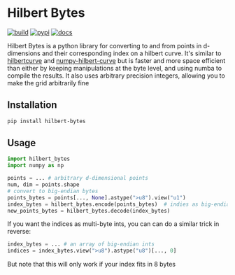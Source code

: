 # Hilbert Bytes

[![build](https://github.com/erikbrinkman/hilbert-bytes/actions/workflows/python-package.yml/badge.svg)](https://github.com/erikbrinkman/hilbert-bytes/actions/workflows/python-package.yml)
[![pypi](https://img.shields.io/pypi/v/hilbert-bytes)](https://pypi.org/project/hilbert-bytes/)
[![docs](https://img.shields.io/badge/api-docs-blue)](https://erikbrinkman.github.io/hilbert-bytes)

Hilbert Bytes is a python library for converting to and from points in
d-dimensions and their corresponding index on a hilbert curve. It's similar to
[hilbertcurve](https://pypi.org/project/hilbertcurve/) and
[numpy-hilbert-curve](https://pypi.org/project/numpy-hilbert-curve/) but is
faster and more space efficient than either by keeping manipulations at the byte
level, and using numba to compile the results. It also uses arbitrary precision
integers, allowing you to make the grid arbitrarily fine

## Installation

```sh
pip install hilbert-bytes
```

## Usage

```py
import hilbert_bytes
import numpy as np

points = ... # arbitrary d-dimensional points
num, dim = points.shape
# convert to big-endian bytes
points_bytes = points[..., None].astype(">u8").view("u1")
index_bytes = hilbert_bytes.encode(points_bytes)  # indies as big-endian ints
new_points_bytes = hilbert_bytes.decode(index_bytes)
```

If you want the indices as multi-byte ints, you can can do a similar trick in reverse:

```py
index_bytes = ... # an array of big-endian ints
indices = index_bytes.view(">u8").astype("u8")[..., 0]
```

But note that this will only work if your index fits in 8 bytes
